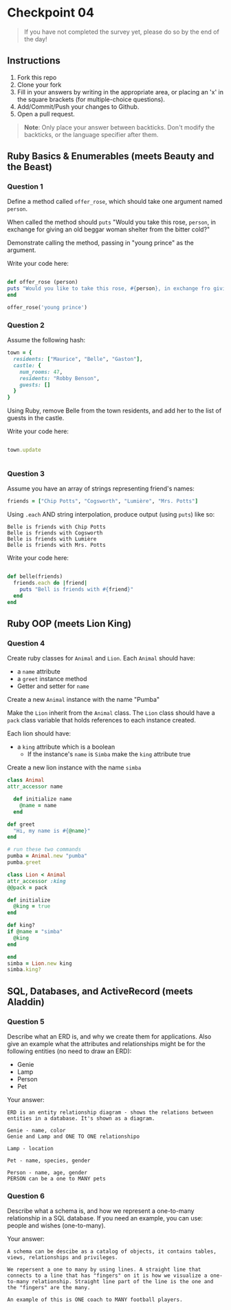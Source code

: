# Checkpoint 04

> If you have not completed the survey yet,
please do so by the end of the day!

## Instructions

1. Fork this repo
2. Clone your fork
3. Fill in your answers by writing in the appropriate area, or placing an 'x' in
the square brackets (for multiple-choice questions).
4. Add/Commit/Push your changes to Github.
5. Open a pull request.

> **Note**: Only place your answer between backticks. Don't modify the backticks,
or the language specifier after them.

## Ruby Basics & Enumerables (meets Beauty and the Beast)

### Question 1

Define a method called `offer_rose`, which should take one argument named `person`.

When called the method should `puts` "Would you take this rose, `person`, in exchange for giving an old beggar woman shelter from the bitter cold?"

Demonstrate calling the method, passing in "young prince" as the argument.

Write your code here:
```ruby

def offer_rose (person)
puts "Would you like to take this rose, #{person}, in exchange fro giving an old begger woman shelter from the bitter cold?"
end

offer_rose('young prince')


```

### Question 2

Assume the following hash:

```ruby
town = {
  residents: ["Maurice", "Belle", "Gaston"],
  castle: {
    num_rooms: 47,
    residents: "Robby Benson",
    guests: []
  }
}
```

Using Ruby, remove Belle from the town residents, and
add her to the list of guests in the castle.

Write your code here:
```ruby

town.update



```

### Question 3

Assume you have an array of strings representing friend's names:

```ruby
friends = ["Chip Potts", "Cogsworth", "Lumière", "Mrs. Potts"]
```

Using `.each` AND string interpolation, produce output (using `puts`) like so:

```
Belle is friends with Chip Potts
Belle is friends with Cogsworth
Belle is friends with Lumière
Belle is friends with Mrs. Potts
```

Write your code here:
```ruby

def belle(friends)
  friends.each do |friend|
    puts "Bell is friends with #{friend}"
  end
end

```
## Ruby OOP (meets Lion King)

### Question 4

Create ruby classes for `Animal` and `Lion`.
Each `Animal` should have:

- a `name` attribute
- a `greet` instance method
- Getter and setter for `name`

Create a new `Animal` instance with the name "Pumba"

Make the `Lion` inherit from the `Animal` class.
The `Lion` class should have a `pack` class variable that holds references to each instance created.

Each lion should have:
- a `king` attribute which is a boolean
  - If the instance's `name` is `Simba` make the `king` attribute true

Create a new lion instance with the name `simba`

```ruby
class Animal
attr_accessor name

  def initialize name
    @name = name
  end

def greet
  "Hi, my name is #{@name}"
end

# run these two commands
pumba = Animal.new "pumba"
pumba.greet

class Lion < Animal
attr_accessor :king
@@pack = pack

def initialize
  @king = true
end

def king?
if @name = "simba"
  @king
end

end
simba = Lion.new king
simba.king?

```

## SQL, Databases, and ActiveRecord (meets Aladdin)

### Question 5

Describe what an ERD is, and why we create them for applications. Also give an
example what the attributes and relationships might be for the following
entities (no need to draw an ERD):
* Genie
* Lamp
* Person
* Pet

Your answer:
```
ERD is an entity relationship diagram - shows the relations between entities in a database. It's shown as a diagram.

Genie - name, color
Genie and Lamp and ONE TO ONE relationshipo

Lamp - location

Pet - name, species, gender

Person - name, age, gender
PERSON can be a one to MANY pets

```

### Question 6

Describe what a schema is, and how we represent a one-to-many relationship in a
SQL database. If you need an example, you can use: people and wishes
(one-to-many).

Your answer:
```
A schema can be descibe as a catalog of objects, it contains tables, views, relationships and privileges.

We repersent a one to many by using lines. A straight line that connects to a line that has "fingers" on it is how we visualize a one-to-many relationship. Straight line part of the line is the one and the "fingers" are the many.

An example of this is ONE coach to MANY football players.

```
